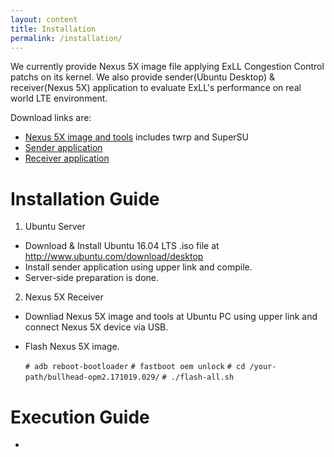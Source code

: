 ```yaml
---
layout: content
title: Installation
permalink: /installation/
---
```


We currently provide Nexus 5X image file applying ExLL Congestion Control patchs on its kernel.
We also provide sender(Ubuntu Desktop) & receiver(Nexus 5X) application to evaluate ExLL's performance on real world LTE environment.

Download links are:
- [Nexus 5X image and tools]()
  includes twrp and SuperSU
- [Sender application]()
- [Receiver application]()

# Installation Guide
1. Ubuntu Server
  - Download & Install Ubuntu 16.04 LTS .iso file at http://www.ubuntu.com/download/desktop
  - Install sender application using upper link and compile.
  - Server-side preparation is done.
  
2. Nexus 5X Receiver
  - Downliad Nexus 5X image and tools at Ubuntu PC using upper link and connect Nexus 5X device via USB.
  - Flash Nexus 5X image.
  
    `# adb reboot-bootloader`
    `# fastboot oem unlock`
    `# cd /your-path/bullhead-opm2.171019.029/`
    `# ./flash-all.sh`

# Execution Guide
- 

